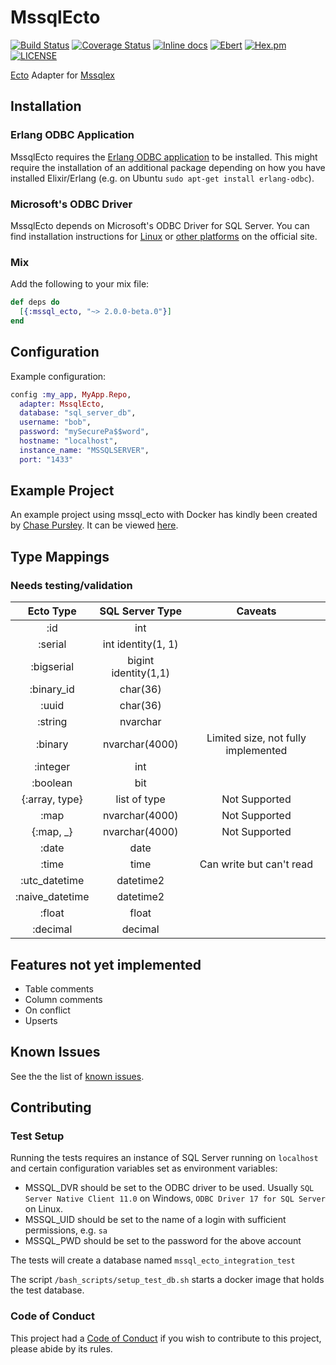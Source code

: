 # MssqlEcto

[![Build Status](https://travis-ci.org/findmypast-oss/mssql_ecto.svg?branch=master)](https://travis-ci.org/findmypast-oss/mssql_ecto)
[![Coverage Status](https://coveralls.io/repos/github/findmypast-oss/mssql_ecto/badge.svg)](https://coveralls.io/github/findmypast-oss/mssql_ecto)
[![Inline docs](http://inch-ci.org/github/findmypast-oss/mssql_ecto.svg?branch=master)](http://inch-ci.org/github/findmypast-oss/mssql_ecto)
[![Ebert](https://ebertapp.io/github/findmypast-oss/mssql_ecto.svg)](https://ebertapp.io/github/findmypast-oss/mssql_ecto)
[![Hex.pm](https://img.shields.io/hexpm/v/mssql_ecto.svg)](https://hex.pm/packages/mssql_ecto)
[![LICENSE](https://img.shields.io/hexpm/l/mssql_ecto.svg)](https://github.com/findmypast-oss/mssql_ecto/blob/master/docs/LICENSE)

[Ecto](https://github.com/elixir-ecto/ecto) Adapter for
[Mssqlex](https://github.com/findmypast-oss/mssqlex)

## Installation

### Erlang ODBC Application

MssqlEcto requires the
[Erlang ODBC application](http://erlang.org/doc/man/odbc.html) to be installed.
This might require the installation of an additional package depending on how
you have installed Elixir/Erlang (e.g. on Ubuntu
`sudo apt-get install erlang-odbc`).

### Microsoft's ODBC Driver

MssqlEcto depends on Microsoft's ODBC Driver for SQL Server. You can find
installation instructions for
[Linux](https://docs.microsoft.com/en-us/sql/connect/odbc/linux/installing-the-microsoft-odbc-driver-for-sql-server-on-linux)
or
[other platforms](https://docs.microsoft.com/en-us/sql/connect/odbc/microsoft-odbc-driver-for-sql-server)
on the official site.

### Mix

Add the following to your mix file:

```elixir
def deps do
  [{:mssql_ecto, "~> 2.0.0-beta.0"}]
end
```

## Configuration

Example configuration:

```elixir
config :my_app, MyApp.Repo,
  adapter: MssqlEcto,
  database: "sql_server_db",
  username: "bob",
  password: "mySecurePa$$word",
  hostname: "localhost",
  instance_name: "MSSQLSERVER",
  port: "1433"
```

## Example Project

An example project using mssql_ecto with Docker has kindly been created by
[Chase Pursłey](https://github.com/cpursley). It can be viewed
[here](https://github.com/whossname/mssql_ecto_friends).

## Type Mappings

### Needs testing/validation

|    Ecto Type    |   SQL Server Type    |               Caveats               |
| :-------------: | :------------------: | :---------------------------------: |
|       :id       |         int          |                                     |
|     :serial     |  int identity(1, 1)  |                                     |
|   :bigserial    | bigint identity(1,1) |                                     |
|   :binary_id    |       char(36)       |                                     |
|      :uuid      |       char(36)       |                                     |
|     :string     |       nvarchar       |                                     |
|     :binary     |    nvarchar(4000)    | Limited size, not fully implemented |
|    :integer     |         int          |                                     |
|    :boolean     |         bit          |                                     |
| {:array, type}  |     list of type     |            Not Supported            |
|      :map       |    nvarchar(4000)    |            Not Supported            |
|   {:map, \_}    |    nvarchar(4000)    |            Not Supported            |
|      :date      |         date         |                                     |
|      :time      |         time         |      Can write but can't read       |
|  :utc_datetime  |      datetime2       |                                     |
| :naive_datetime |      datetime2       |                                     |
|     :float      |        float         |                                     |
|    :decimal     |       decimal        |                                     |

## Features not yet implemented

- Table comments
- Column comments
- On conflict
- Upserts

## Known Issues

See the the list of [known issues](https://github.com/findmypast-oss/mssqlex#known-issues).

## Contributing

### Test Setup

Running the tests requires an instance of SQL Server running on
`localhost` and certain configuration variables set as environment variables:

- MSSQL_DVR should be set to the ODBC driver to be used. Usually
  `SQL Server Native Client 11.0` on Windows, `ODBC Driver 17 for SQL Server` on
  Linux.
- MSSQL_UID should be set to the name of a login with sufficient permissions,
  e.g. `sa`
- MSSQL_PWD should be set to the password for the above account

The tests will create a database named `mssql_ecto_integration_test`

The script `/bash_scripts/setup_test_db.sh` starts a docker image that holds
the test database.

### Code of Conduct

This project had a
[Code of Conduct](https://github.com/findmypast-oss/mssql_ecto/blob/master/docs/CODE_OF_CONDUCT.md)
if you wish to contribute to this project, please abide by its rules.

